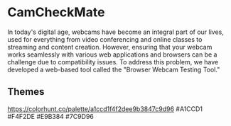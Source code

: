 # CamCheckMate

In today's digital age, webcams have become an integral part of our lives, used for everything from video conferencing and online classes to streaming and content creation. However, ensuring that your webcam works seamlessly with various web applications and browsers can be a challenge due to compatibility issues. To address this problem, we have developed a web-based tool called the "Browser Webcam Testing Tool."

## Themes

https://colorhunt.co/palette/a1ccd1f4f2dee9b3847c9d96
#A1CCD1
#F4F2DE
#E9B384
#7C9D96
